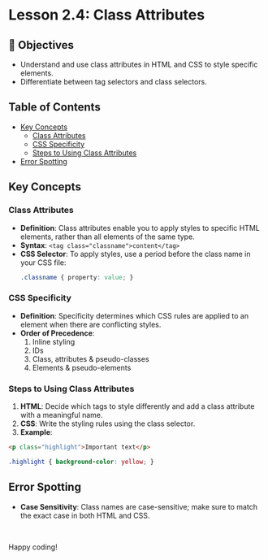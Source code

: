 # Lesson 2.4: Class Attributes

## 🎯 Objectives
- Understand and use class attributes in HTML and CSS to style specific elements.
- Differentiate between tag selectors and class selectors.



## Table of Contents
- [Key Concepts](#key-concepts)
  - [Class Attributes](#class-attributes)
  - [CSS Specificity](#css-specificity)
  - [Steps to Using Class Attributes](#steps-to-using-class-attributes)
- [Error Spotting](#error-spotting)

## Key Concepts

### Class Attributes
- **Definition**: Class attributes enable you to apply styles to specific HTML elements, rather than all elements of the same type.
- **Syntax**: `<tag class="classname">content</tag>`
- **CSS Selector**: To apply styles, use a period before the class name in your CSS file: 
  ```css
  .classname { property: value; }
  ```

### CSS Specificity
- **Definition**: Specificity determines which CSS rules are applied to an element when there are conflicting styles.
- **Order of Precedence**: 
  1. Inline styling
  2. IDs
  3. Class, attributes & pseudo-classes
  4. Elements & pseudo-elements

### Steps to Using Class Attributes
1. **HTML**: Decide which tags to style differently and add a class attribute with a meaningful name.
2. **CSS**: Write the styling rules using the class selector.
3. **Example**: 
  ```html
  <p class="highlight">Important text</p>
  ```
  ```css
  .highlight { background-color: yellow; }
  ```

## Error Spotting
- **Case Sensitivity**: Class names are case-sensitive; make sure to match the exact case in both HTML and CSS.

<br>

Happy coding!